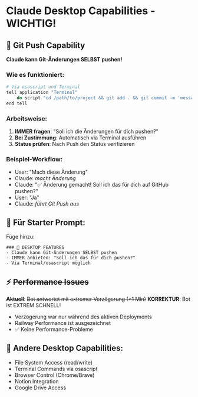 # Claude Desktop Capabilities - WICHTIG!

## 🚀 Git Push Capability

**Claude kann Git-Änderungen SELBST pushen!**

### Wie es funktioniert:
```bash
# Via osascript und Terminal
tell application "Terminal"
    do script "cd /path/to/project && git add . && git commit -m 'message' && git push origin main"
end tell
```

### Arbeitsweise:
1. **IMMER fragen**: "Soll ich die Änderungen für dich pushen?"
2. **Bei Zustimmung**: Automatisch via Terminal ausführen
3. **Status prüfen**: Nach Push den Status verifizieren

### Beispiel-Workflow:
- User: "Mach diese Änderung"
- Claude: *macht Änderung*
- Claude: "✅ Änderung gemacht! Soll ich das für dich auf GitHub pushen?"
- User: "Ja"
- Claude: *führt Git Push aus*

## 📝 Für Starter Prompt:

Füge hinzu:
```
### 🚀 DESKTOP FEATURES
- Claude kann Git-Änderungen SELBST pushen
- IMMER anbieten: "Soll ich das für dich pushen?"
- Via Terminal/osascript möglich
```

## ⚡ ~~Performance Issues~~

**~~Aktuell~~**: ~~Bot antwortet mit extremer Verzögerung (>1 Min)~~
**KORREKTUR**: Bot ist EXTREM SCHNELL! 
- Verzögerung war nur während des aktiven Deployments
- Railway Performance ist ausgezeichnet
- ✅ Keine Performance-Probleme

## 🔧 Andere Desktop Capabilities:
- File System Access (read/write)
- Terminal Commands via osascript
- Browser Control (Chrome/Brave)
- Notion Integration
- Google Drive Access